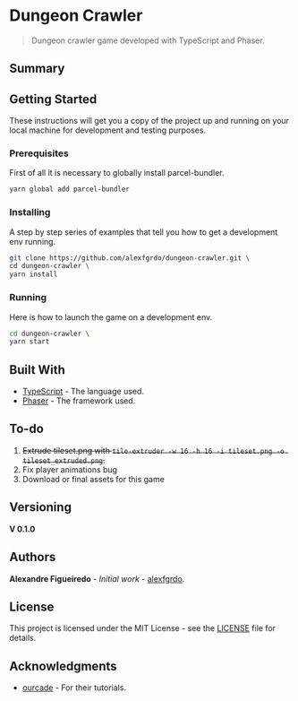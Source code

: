 # Dungeon Crawler

> Dungeon crawler game developed with TypeScript and Phaser.

## Summary

## Getting Started

These instructions will get you a copy of the project up and running on your local machine for development and testing purposes.

### Prerequisites

First of all it is necessary to globally install parcel-bundler.

```sh
yarn global add parcel-bundler
```

### Installing

A step by step series of examples that tell you how to get a development env running.

```sh
git clone https://github.com/alexfgrdo/dungeon-crawler.git \
cd dungeon-crawler \
yarn install
```

### Running

Here is how to launch the game on a development env.

```sh
cd dungeon-crawler \
yarn start
```

## Built With

- [TypeScript](https://github.com/microsoft/TypeScript) - The language used.
- [Phaser](https://github.com/photonstorm/phaser) - The framework used.

## To-do

1. ~~Extrude tileset.png with `tile-extruder -w 16 -h 16 -i tileset.png -o tileset_extruded.png`.~~
2. Fix player animations bug
3. Download or final assets for this game

## Versioning

**V 0.1.0**

## Authors

**Alexandre Figueiredo** - _Initial work_ - [alexfgrdo](https://github.com/alexfgrdo).

## License

This project is licensed under the MIT License - see the [LICENSE](LICENSE) file for details.

## Acknowledgments

- [ourcade](https://github.com/ourcade) - For their tutorials.

